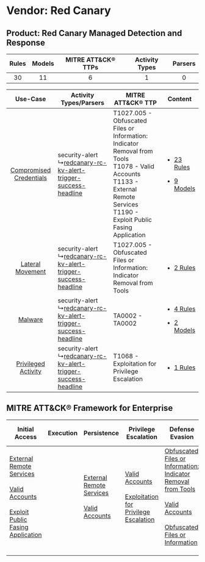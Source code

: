 Vendor: Red Canary
==================
Product: Red Canary Managed Detection and Response
--------------------------------------------------
| Rules | Models | MITRE ATT&CK® TTPs | Activity Types | Parsers |
|:-----:|:------:|:------------------:|:--------------:|:-------:|
|  30   |   11   |         6          |       1        |    0    |

|    Use-Case    | Activity Types/Parsers    | MITRE ATT&CK® TTP    | Content    |
|:----:| ---- | ---- | ---- |
| [Compromised Credentials](../../../UseCases/uc_compromised_credentials.md) |  security-alert<br> ↳[redcanary-rc-kv-alert-trigger-success-headline](Ps/pC_redcanaryrckvalerttriggersuccessheadline.md)<br> | T1027.005 - Obfuscated Files or Information: Indicator Removal from Tools<br>T1078 - Valid Accounts<br>T1133 - External Remote Services<br>T1190 - Exploit Public Fasing Application<br> | [<ul><li>23 Rules</li></ul><ul><li>9 Models</li></ul>](RM/r_m_red_canary_red_canary_managed_detection_and_response_Compromised_Credentials.md) |
|        [Lateral Movement](../../../UseCases/uc_lateral_movement.md)        |  security-alert<br> ↳[redcanary-rc-kv-alert-trigger-success-headline](Ps/pC_redcanaryrckvalerttriggersuccessheadline.md)<br> | T1027.005 - Obfuscated Files or Information: Indicator Removal from Tools<br>    | [<ul><li>2 Rules</li></ul>](RM/r_m_red_canary_red_canary_managed_detection_and_response_Lateral_Movement.md)    |
|    [Malware](../../../UseCases/uc_malware.md)    |  security-alert<br> ↳[redcanary-rc-kv-alert-trigger-success-headline](Ps/pC_redcanaryrckvalerttriggersuccessheadline.md)<br> | TA0002 - TA0002<br>    | [<ul><li>4 Rules</li></ul><ul><li>2 Models</li></ul>](RM/r_m_red_canary_red_canary_managed_detection_and_response_Malware.md)    |
|     [Privileged Activity](../../../UseCases/uc_privileged_activity.md)     |  security-alert<br> ↳[redcanary-rc-kv-alert-trigger-success-headline](Ps/pC_redcanaryrckvalerttriggersuccessheadline.md)<br> | T1068 - Exploitation for Privilege Escalation<br>    | [<ul><li>1 Rules</li></ul>](RM/r_m_red_canary_red_canary_managed_detection_and_response_Privileged_Activity.md)    |

MITRE ATT&CK® Framework for Enterprise
--------------------------------------
| Initial Access                                                                                                                                                                                                                         | Execution | Persistence                                                                                                                                      | Privilege Escalation                                                                                                                                          | Defense Evasion                                                                                                                                                                                                                                                               | Credential Access | Discovery | Lateral Movement | Collection | Command and Control | Exfiltration | Impact |
| -------------------------------------------------------------------------------------------------------------------------------------------------------------------------------------------------------------------------------------- | --------- | ------------------------------------------------------------------------------------------------------------------------------------------------ | ------------------------------------------------------------------------------------------------------------------------------------------------------------- | ----------------------------------------------------------------------------------------------------------------------------------------------------------------------------------------------------------------------------------------------------------------------------- | ----------------- | --------- | ---------------- | ---------- | ------------------- | ------------ | ------ |
| [External Remote Services](https://attack.mitre.org/techniques/T1133)<br><br>[Valid Accounts](https://attack.mitre.org/techniques/T1078)<br><br>[Exploit Public Fasing Application](https://attack.mitre.org/techniques/T1190)<br><br> |           | [External Remote Services](https://attack.mitre.org/techniques/T1133)<br><br>[Valid Accounts](https://attack.mitre.org/techniques/T1078)<br><br> | [Valid Accounts](https://attack.mitre.org/techniques/T1078)<br><br>[Exploitation for Privilege Escalation](https://attack.mitre.org/techniques/T1068)<br><br> | [Obfuscated Files or Information: Indicator Removal from Tools](https://attack.mitre.org/techniques/T1027/005)<br><br>[Valid Accounts](https://attack.mitre.org/techniques/T1078)<br><br>[Obfuscated Files or Information](https://attack.mitre.org/techniques/T1027)<br><br> |                   |           |                  |            |                     |              |        |